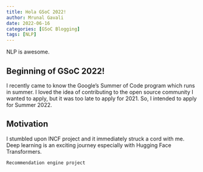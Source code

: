 ```yaml
---
title: Hola GSoC 2022!
author: Mrunal Gavali
date: 2022-06-16 
categories: [GSoC Blogging]
tags: [NLP]
---
```

NLP is awesome.

## Beginning of GSoC 2022!

I recently came to know the Google’s Summer of Code program which runs in summer. I loved the idea of contributing to the open source community I wanted to apply, but it was too late to apply for 2021. So, I intended to apply for Summer 2022. 

## Motivation
I stumbled upon INCF project and it immediately struck a cord with me. Deep learning is an exciting journey especially with Hugging Face Transformers.


```
Recommendation engine project

```



